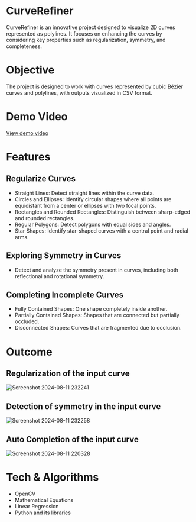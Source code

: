 # CurveRefiner
CurveRefiner is an innovative project designed to visualize 2D curves represented as polylines. It focuses on enhancing the curves by considering key properties such as regularization, symmetry, and completeness.

# Objective
The project is designed to work with curves represented by cubic Bézier curves and polylines, with outputs visualized in CSV format.

# Demo Video
[View demo video](https://drive.google.com/file/d/1La5Fj-wToV8BDozNfZ7kV4jEnCZgPEAP/view?usp=sharing)
# Features
## Regularize Curves
- Straight Lines: Detect straight lines within the curve data.
- Circles and Ellipses: Identify circular shapes where all points are equidistant from a center or ellipses with two focal points.
- Rectangles and Rounded Rectangles: Distinguish between sharp-edged and rounded rectangles.
- Regular Polygons: Detect polygons with equal sides and angles.
- Star Shapes: Identify star-shaped curves with a central point and radial arms.

## Exploring Symmetry in Curves
-  Detect and analyze the symmetry present in curves, including both reflectional and rotational symmetry.

## Completing Incomplete Curves
- Fully Contained Shapes: One shape completely inside another.
- Partially Contained Shapes: Shapes that are connected but partially occluded.
- Disconnected Shapes: Curves that are fragmented due to occlusion.

# Outcome
## Regularization of the input curve
![Screenshot 2024-08-11 232241](https://github.com/user-attachments/assets/4c0c7cde-1472-42df-8806-b9f271a1aa90)

## Detection of symmetry in the input curve
![Screenshot 2024-08-11 232258](https://github.com/user-attachments/assets/1eefabf4-6c67-48e2-9cc8-81fe0f978a3c)

## Auto Completion of the input curve
![Screenshot 2024-08-11 220328](https://github.com/user-attachments/assets/8daa8232-7672-4b24-9243-581bc5619f2b)


# Tech & Algorithms
- OpenCV
- Mathematical Equations
- Linear Regression
- Python and its libraries





